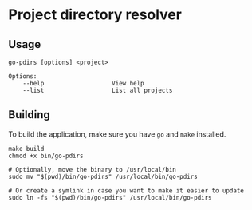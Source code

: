 # Project directory resolver

## Usage
```
go-pdirs [options] <project>

Options:
    --help                   View help
    --list                   List all projects
```

## Building
To build the application, make sure you have `go` and `make` installed.
```
make build
chmod +x bin/go-pdirs

# Optionally, move the binary to /usr/local/bin
sudo mv "$(pwd)/bin/go-pdirs" /usr/local/bin/go-pdirs

# Or create a symlink in case you want to make it easier to update
sudo ln -fs "$(pwd)/bin/go-pdirs" /usr/local/bin/go-pdirs
```
